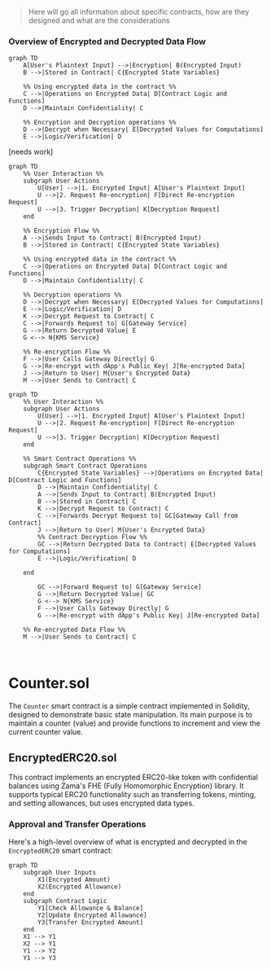 > Here will go all information about specific contracts, how are they designed and what are the considerations

### Overview of Encrypted and Decrypted Data Flow

```mermaid
graph TD
    A[User's Plaintext Input] -->|Encryption| B(Encrypted Input)
    B -->|Stored in Contract| C{Encrypted State Variables}

    %% Using encrypted data in the contract %%
    C -->|Operations on Encrypted Data| D[Contract Logic and Functions]
    D -->|Maintain Confidentiality| C

    %% Encryption and Decryption operations %%
    D -->|Decrypt when Necessary| E[Decrypted Values for Computations]
    E -->|Logic/Verification| D
```

[needs work]
```mermaid
graph TD
    %% User Interaction %%
    subgraph User Actions
        U[User] -->|1. Encrypted Input| A[User's Plaintext Input]
        U -->|2. Request Re-encryption| F[Direct Re-encryption Request]
        U -->|3. Trigger Decryption| K[Decryption Request]
    end

    %% Encryption Flow %%
    A -->|Sends Input to Contract| B(Encrypted Input)
    B -->|Stored in Contract| C{Encrypted State Variables}

    %% Using encrypted data in the contract %%
    C -->|Operations on Encrypted Data| D[Contract Logic and Functions]
    D -->|Maintain Confidentiality| C

    %% Decryption operations %%
    D -->|Decrypt when Necessary| E[Decrypted Values for Computations]
    E -->|Logic/Verification| D
    K -->|Decrypt Request to Contract| C
    C -->|Forwards Request to| G[Gateway Service]
    G -->|Return Decrypted Value| E
    G <--> N{KMS Service}

    %% Re-encryption Flow %%
    F -->|User Calls Gateway Directly| G
    G -->|Re-encrypt with dApp's Public Key| J[Re-encrypted Data]
    J -->|Return to User| M{User's Encrypted Data}
    M -->|User Sends to Contract| C

```

```mermaid
graph TD
    %% User Interaction %%
    subgraph User Actions
        U[User] -->|1. Encrypted Input| A[User's Plaintext Input]
        U -->|2. Request Re-encryption| F[Direct Re-encryption Request]
        U -->|3. Trigger Decryption| K[Decryption Request]
    end

    %% Smart Contract Operations %%
    subgraph Smart Contract Operations
        C{Encrypted State Variables} -->|Operations on Encrypted Data| D[Contract Logic and Functions]
        D -->|Maintain Confidentiality| C
        A -->|Sends Input to Contract| B(Encrypted Input)
        B -->|Stored in Contract| C
        K -->|Decrypt Request to Contract| C
        C -->|Forwards Decrypt Request to| GC[Gateway Call from Contract]
        J -->|Return to User| M{User's Encrypted Data}
        %% Contract Decryption Flow %%
        GC -->|Return Decrypted Data to Contract| E[Decrypted Values for Computations]
        E -->|Logic/Verification| D

    end

        GC -->|Forward Request to| G[Gateway Service]
        G -->|Return Decrypted Value| GC
        G <--> N{KMS Service}
        F -->|User Calls Gateway Directly| G
        G -->|Re-encrypt with dApp's Public Key| J[Re-encrypted Data]

    %% Re-encrypted Data Flow %%
    M -->|User Sends to Contract| C



```


# Counter.sol
The `Counter` smart contract is a simple contract implemented in Solidity, designed to demonstrate basic state manipulation. Its main purpose is to maintain a counter (value) and provide functions to increment and view the current counter value.

## EncryptedERC20.sol
This contract implements an encrypted ERC20-like token with confidential balances using Zama's FHE (Fully Homomorphic Encryption) library.
It supports typical ERC20 functionality such as transferring tokens, minting, and setting allowances, but uses encrypted data types.

### Approval and Transfer Operations

Here's a high-level overview of what is encrypted and decrypted in the `EncryptedERC20` smart contract:

```mermaid
graph TD
    subgraph User Inputs
        X1(Encrypted Amount)
        X2(Encrypted Allowance)
    end
    subgraph Contract Logic
        Y1[Check Allowance & Balance]
        Y2[Update Encrypted Allowance]
        Y3[Transfer Encrypted Amount]
    end
    X1 --> Y1
    X2 --> Y1
    Y1 --> Y2
    Y1 --> Y3
```

